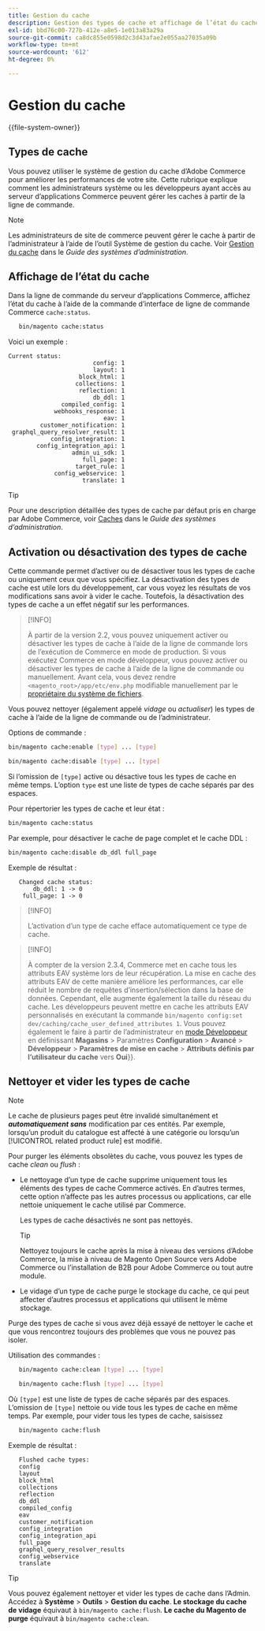 ```yaml
---
title: Gestion du cache
description: Gestion des types de cache et affichage de l’état du cache à partir de la ligne de commande à l’aide de l’interface de ligne de commande Commerce
exl-id: bbd76c00-727b-412e-a8e5-1e013a83a29a
source-git-commit: ca8dc855e0598d2c3d43afae2e055aa27035a09b
workflow-type: tm+mt
source-wordcount: '612'
ht-degree: 0%

---
```


# Gestion du cache

{{file-system-owner}}

## Types de cache

Vous pouvez utiliser le système de gestion du cache d’Adobe Commerce pour améliorer les performances de votre site. Cette rubrique explique comment les administrateurs système ou les développeurs ayant accès au serveur d’applications Commerce peuvent gérer les caches à partir de la ligne de commande.

>[!NOTE]
>
>
>Les administrateurs de site de commerce peuvent gérer le cache à partir de l’administrateur à l’aide de l’outil Système de gestion du cache. Voir [Gestion du cache](https://experienceleague.adobe.com/en/docs/commerce-admin/systems/tools/cache-management) dans le _Guide des systèmes d’administration_.


## Affichage de l’état du cache

Dans la ligne de commande du serveur d’applications Commerce, affichez l’état du cache à l’aide de la commande d’interface de ligne de commande Commerce `cache:status`.

```bash
   bin/magento cache:status
```

<!-- where `--bootstrap=` is a URL-encoded associative array of Commerce [application bootstrap parameters](../bootstrap/set-parameters.md) and values. -->

Voici un exemple :

```
Current status:
                        config: 1
                        layout: 1
                    block_html: 1
                   collections: 1
                    reflection: 1
                        db_ddl: 1
               compiled_config: 1
             webhooks_response: 1
                           eav: 1
         customer_notification: 1
 graphql_query_resolver_result: 1
            config_integration: 1
        config_integration_api: 1
                  admin_ui_sdk: 1
                     full_page: 1
                   target_rule: 1
             config_webservice: 1
                     translate: 1
```

>[!TIP]
>
>Pour une description détaillée des types de cache par défaut pris en charge par Adobe Commerce, voir [Caches](https://experienceleague.adobe.com/en/docs/commerce-admin/systems/tools/cache-management#caches) dans le _Guide des systèmes d’administration_.


## Activation ou désactivation des types de cache

Cette commande permet d’activer ou de désactiver tous les types de cache ou uniquement ceux que vous spécifiez. La désactivation des types de cache est utile lors du développement, car vous voyez les résultats de vos modifications sans avoir à vider le cache. Toutefois, la désactivation des types de cache a un effet négatif sur les performances.

>[!INFO]
>
>À partir de la version 2.2, vous pouvez uniquement activer ou désactiver les types de cache à l’aide de la ligne de commande lors de l’exécution de Commerce en mode de production. Si vous exécutez Commerce en mode développeur, vous pouvez activer ou désactiver les types de cache à l’aide de la ligne de commande ou manuellement. Avant cela, vous devez rendre `<magento_root>/app/etc/env.php` modifiable manuellement par le [propriétaire du système de fichiers](../../installation/prerequisites/file-system/overview.md).

Vous pouvez nettoyer (également appelé _vidage_ ou _actualiser_) les types de cache à l’aide de la ligne de commande ou de l’administrateur.

Options de commande :

```bash
bin/magento cache:enable [type] ... [type]
```

```bash
bin/magento cache:disable [type] ... [type]
```

Si l’omission de `[type]` active ou désactive tous les types de cache en même temps. L’option `type` est une liste de types de cache séparés par des espaces.

<!-- `--bootstrap=` is a URL-encoded associative array of Commerce [application bootstrap parameters](../bootstrap/set-parameters.md#bootstrap-parameters) and values. -->

Pour répertorier les types de cache et leur état :

```bash
bin/magento cache:status
```

Par exemple, pour désactiver le cache de page complet et le cache DDL :

```bash
bin/magento cache:disable db_ddl full_page
```

Exemple de résultat :

```
   Changed cache status:
       db_ddl: 1 -> 0
    full_page: 1 -> 0
```

>[!INFO]
>
>L’activation d’un type de cache efface automatiquement ce type de cache.

>[!INFO]
>
>À compter de la version 2.3.4, Commerce met en cache tous les attributs EAV système lors de leur récupération. La mise en cache des attributs EAV de cette manière améliore les performances, car elle réduit le nombre de requêtes d’insertion/sélection dans la base de données. Cependant, elle augmente également la taille du réseau du cache. Les développeurs peuvent mettre en cache les attributs EAV personnalisés en exécutant la commande `bin/magento config:set dev/caching/cache_user_defined_attributes 1`. Vous pouvez également le faire à partir de l’administrateur en [mode Développeur](../bootstrap/application-modes.md) en définissant **Magasins** > Paramètres **Configuration** > **Avancé** > **Développeur** > **Paramètres de mise en cache** > **Attributs définis par l’utilisateur du cache** vers **Oui**}}.

## Nettoyer et vider les types de cache

>[!NOTE]
>
>Le cache de plusieurs pages peut être invalidé simultanément et **_automatiquement sans_** modification par ces entités. Par exemple, lorsqu’un produit du catalogue est affecté à une catégorie ou lorsqu’un [!UICONTROL related product rule] est modifié.

Pour purger les éléments obsolètes du cache, vous pouvez les types de cache _clean_ ou _flush_ :

- Le nettoyage d’un type de cache supprime uniquement tous les éléments des types de cache Commerce activés. En d’autres termes, cette option n’affecte pas les autres processus ou applications, car elle nettoie uniquement le cache utilisé par Commerce.

  Les types de cache désactivés ne sont pas nettoyés.

  >[!TIP]
  >
  >Nettoyez toujours le cache après la mise à niveau des versions d’Adobe Commerce, la mise à niveau de Magento Open Source vers Adobe Commerce ou l’installation de B2B pour Adobe Commerce ou tout autre module.

- Le vidage d’un type de cache purge le stockage du cache, ce qui peut affecter d’autres processus et applications qui utilisent le même stockage.

Purge des types de cache si vous avez déjà essayé de nettoyer le cache et que vous rencontrez toujours des problèmes que vous ne pouvez pas isoler.

Utilisation des commandes :

```bash
   bin/magento cache:clean [type] ... [type]
```

```bash
   bin/magento cache:flush [type] ... [type]
```

Où `[type]` est une liste de types de cache séparés par des espaces. L’omission de `[type]` nettoie ou vide tous les types de cache en même temps. Par exemple, pour vider tous les types de cache, saisissez

```bash
   bin/magento cache:flush
```

Exemple de résultat :

```
   Flushed cache types:
   config
   layout
   block_html
   collections
   reflection
   db_ddl
   compiled_config
   eav
   customer_notification
   config_integration
   config_integration_api
   full_page
   graphql_query_resolver_results
   config_webservice
   translate
```

>[!TIP]
>
>Vous pouvez également nettoyer et vider les types de cache dans l’Admin. Accédez à **Système** > **Outils** > **Gestion du cache**. **Le stockage du cache de vidage** équivaut à `bin/magento cache:flush`. **Le cache du Magento de purge** équivaut à `bin/magento cache:clean`.
